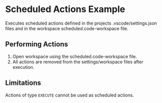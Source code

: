 # Scheduled Actions Example

Executes scheduled actions defined in the projects .vscode/settings.json files and in the workspace scheduled.code-workspace file.

## Performing Actions

1. Open workspace using the scheduled.code-workspace file.
2. All actions are removed from the settings/workspace files after execution.

## Limitations

Actions of type `EXECUTE` cannot be used as scheduled actions.
